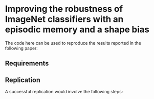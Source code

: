 # Improving the robustness of ImageNet classifiers with an episodic memory and a shape bias
The code here can be used to reproduce the results reported in the following paper:

## Requirements

## Replication
A successful replication would involve the following steps:
